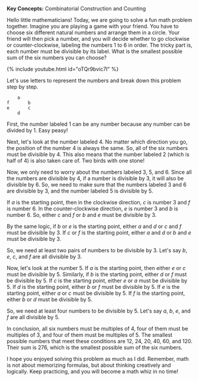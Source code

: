**Key Concepts:** Combinatorial Construction and Counting

Hello little mathematicians! Today, we are going to solve a fun math problem together. Imagine you are playing a game with your friend. You have to choose six different natural numbers and arrange them in a circle. Your friend will then pick a number, and you will decide whether to go clockwise or counter-clockwise, labeling the numbers 1 to 6 in order. The tricky part is, each number must be divisible by its label. What is the smallest possible sum of the six numbers you can choose?

{% include youtube.html id="oTQr9bvic7I" %}

Let's use letters to represent the numbers and  break down this problem step by step.

```
    a
f       b
e       c
    d
```

First, the number labeled 1 can be any number because any number can be divided by 1. Easy peasy!

Next, let's look at the number labeled 4. No matter which direction you go, the position of the number 4 is always the same. So, all of the six numbers must be divisible by 4. This also means that the number labeled 2 (which is half of 4) is also taken care of. Two birds with one stone!

Now, we only need to worry about the numbers labeled 3, 5, and 6. Since all the numbers are divisible by 4, if a number is divisible by 3, it will also be divisible by 6. So, we need to make sure that the numbers labeled 3 and 6 are divisible by 3, and the number labeled 5 is divisible by 5.


If $a$ is the starting point, then in the clockwise direction, $c$ is number 3 and $f$ is number 6. In the counter-clockwise direction, $e$ is number 3 and $b$ is number 6. So, either $c$ and $f$ or $b$ and $e$ must be divisible by 3. 

By the same logic, if $b$ or $e$ is the starting point, either $a$ and $d$ or $c$ and $f$ must be divisible by 3. If $c$ or $f$ is the starting point, either $a$ and $d$ or $b$ and $e$ must be divisible by 3. 

So, we need at least two pairs of numbers to be divisible by 3. Let's say $b$, $e$, $c$, and $f$ are all divisible by 3.

Now, let's look at the number 5. If $a$ is the starting point, then either $e$ or $c$ must be divisible by 5. Similarly, if $b$ is the starting point, either $d$ or $f$ must be divisible by 5. If $c$ is the starting point, either $e$ or $a$ must be divisible by 5. If $d$ is the starting point, either $b$ or $f$ must be divisible by 5. If $e$ is the starting point, either $a$ or $c$ must be divisible by 5. If $f$ is the starting point, either $b$ or $d$ must be divisible by 5.

So, we need at least four numbers to be divisible by 5. Let's say $a$, $b$, $e$, and $f$ are all divisible by 5.

In conclusion, all six numbers must be multiples of 4, four of them must be multiples of 3, and four of them must be multiples of 5. The smallest possible numbers that meet these conditions are 12, 24, 20, 40, 60, and 120. Their sum is 276, which is the smallest possible sum of the six numbers.

I hope you enjoyed solving this problem as much as I did. Remember, math is not about memorizing formulas, but about thinking creatively and logically. Keep practicing, and you will become a math whiz in no time!

